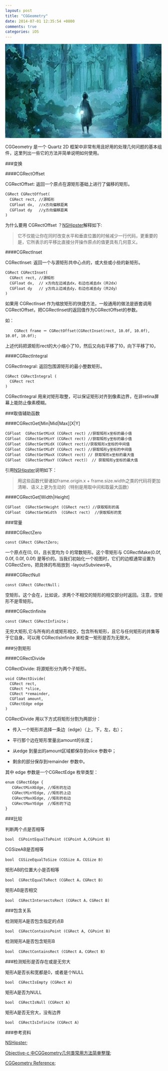 ```yaml
---
layout: post
title: "CGGeometry"
date: 2014-07-01 12:35:54 +0800
comments: true
categories: iOS
---
```


![](/images/201407011244.png)

CGGeometry 是一个 Quartz 2D 框架中非常有用且好用的处理几何问题的基本组件，这里列出一些它的方法并简单说明如何使用。

###变换

####CGRectOffset

CGRectOffset: 返回一个原点在源矩形基础上进行了偏移的矩形。

```objc
CGRect CGRectOffset(
  CGRect rect, //源矩形
  CGFloat dx,  //x方向偏移距离
  CGFloat dy   //y方向偏移距离
)
```

为什么要用 CGRectOffset ？[NSHipster](http://nshipster.cn/cggeometry/)解释如下:

> 它不仅能让你在同时改变水平和垂直位置的时候减少一行代码，更重要的是，它所表示的平移比直接分开操作原点的值更具有几何意义。


####CGRectInset

CGRectInset: 返回一个与源矩形共中心点的，或大些或小些的新矩形。

```objc
CGRect CGRectInset(
  CGRect rect, //源矩形
  CGFloat dx,  // x方向左边减去dx，右边也减去dx（共2dx）
  CGFloat dy   // y方向上边减去dy，右边也减去dy（共2dy）
)
```

如果用 CGRectInset 作为缩放矩形的快捷方法，一般通用的做法是嵌套调用CGRectOffset，把CGRectInset的返回值作为CGRectOffset的参数。

如：

```objc
    CGRect frame ＝ CGRectOffset(CGRectInset(rect, 10.0f, 10.0f), 10.0f, 10.0f);
```

上述代码把源矩形rect的大小缩小了10，然后又向右平移了10，向下平移了10，


####CGRectIntegral

CGRectIntegral: 返回包围源矩形的最小整数矩形。

```objc
CGRect CGRectIntegral (
  CGRect rect
)
```

CGRectIntegral 用来对矩形取整，可以保证矩形对齐到像素边界，在非retina屏幕上能防止像素模糊。


###取值辅助函数

####CGRectGet[Min|Mid|Max][X|Y]

```objc
CGFloat  CGRectGetMinX (CGRect rect) //获取矩形x坐标的最小值
CGFloat  CGRectGetMinY (CGRect rect) //获取矩形y坐标的最小值
CGFloat  CGRectGetMidX (CGRect rect)//获取矩形x坐标的中间值
CGFloat  CGRectGetMidY (CGRect rect) //获取矩形y坐标的中间值
CGFloat  CGRectGetMaxX (CGRect rect) // 获取矩形x坐标的最大值
CGFloat  CGRectGetMaxY (CGRect rect)） // 获取矩形y坐标的最大值
```

引用[NSHipster](http://nshipster.cn/cggeometry/)说明如下：

> 用这些函数代替诸如frame.origin.x + frame.size.width之类的代码将更加清晰、语义上更为生动的（特别是用取中间和取最大函数）

####CGRectGet[Width|Height]

```objc
CGFloat  CGRectGetHeight (CGRect rect) //获取矩形的高
CGFloat  CGRectGetWidth  (CGRect rect)  //获取矩形的宽
```

###常量

####CGRectZero

```objc
const CGRect CGRectZero;
```

一个原点在(0, 0)，且长宽均为 0 的常数矩形。这个零矩形与 CGRectMake(0.0f, 0.0f, 0.0f, 0.0f) 是等价的。当我们初始化一个视图时，它们的边框通常设置为CGRectZero，把具体的布局放到 -layoutSubviews中。

####CGRectNull

```objc
const CGRect CGRectNull；
```

空矩形。这个会在，比如说，求两个不相交的矩形的相交部分时返回。注意，空矩形不是零矩形。


####CGRectInfinite

```objc
const CGRect CGRectInfinite；
```

无穷大矩形,它与所有的点或矩形相交，包含所有矩形，且它与任何矩形的并集等于它自身。可以用 CGRectIsInfinite 来检查一矩形是否为无限大。


###分割矩形

####CGRectDivide

CGRectDivide: 将源矩形分为两个子矩形。

```objc
void CGRectDivide(
  CGRect rect,
  CGRect *slice,
  CGRect *remainder,
  CGFloat amount,
  CGRectEdge edge
)
```

CGRectDivide 用以下方式将矩形分割为两部分：

* 传入一个矩形并选择一条边（edge）（上，下，左，右）；

* 平行那个边在矩形里量出amount的长度；

* 从edge 到量出的amount区域都保存到slice 参数中；

* 剩余的部分保存到remainder 参数中。


其中 edge 参数是一个CGRectEdge 枚举类型：


```objc
enum CGRectEdge {
   CGRectMinXEdge, //矩形的左边
   CGRectMinYEdge, //矩形的上边
   CGRectMaxXEdge, //矩形的右边
   CGRectMaxYEdge  //矩形的下边
}
```

###比较

判断两个点是否相等

```objc
bool  CGPointEqualToPoint (CGPoint A,CGPoint B)  
```  

 CGSizeAB是否相等

```objc
bool  CGSizeEqualToSize (CGSize A，CGSize B)
```

矩形AB的位置大小是否相等

```objc
bool  CGRectEqualToRect (CGRect A，CGRect B)
```   
矩形AB是否相交

``` objc   
bool  CGRectIntersectsRect (CGRect A，CGRect B)
```

###包含关系

检测矩形A是否包含指定的点B

```objc
bool  CGRectContainsPoint (CGRect A, CGPoint B)
```     

检测矩形A是否包含矩形B

```objc
bool  CGRectContainsRect (CGRect A，CGRect B)  
```

###检测矩形是否存在或是无穷大

矩形A是否长和宽都是0，或者是个NULL

```objc
bool  CGRectIsEmpty (CGRect A)
```
矩形A是否为NULL

```objc      
bool  CGRectIsNull (CGRect A)
```
矩形A是否无穷大，没有边界

```objc
bool  CGRectIsInfinite (CGRect A)
```        

###参考资料

[NSHipster](http://nshipster.cn/cggeometry/);

[Objective-c 中CGGeometry几何类常用方法简单整理](http://www.cnblogs.com/xuling/archive/2012/02/09/2343427.html);

[CGGeometry Reference](https://developer.apple.com/library/mac/documentation/GraphicsImaging/Reference/CGGeometry/Reference/reference.html);
